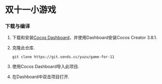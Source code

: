 # 双十一小游戏

### 下载与编译  
1. 下载和安装[Cocos Dashboard](https://www.cocos.com/creator-download)，并使用Dashboard安装Cocos Creator 3.8.1.  

2. 克隆此仓库.  
    ```
    git clone https://git.sends.cc/yuzu/game-for-11
    ```

3. 使用Cocos Dashboard导入此项目.  

4. 在Dashboard中双击项目打开.  
